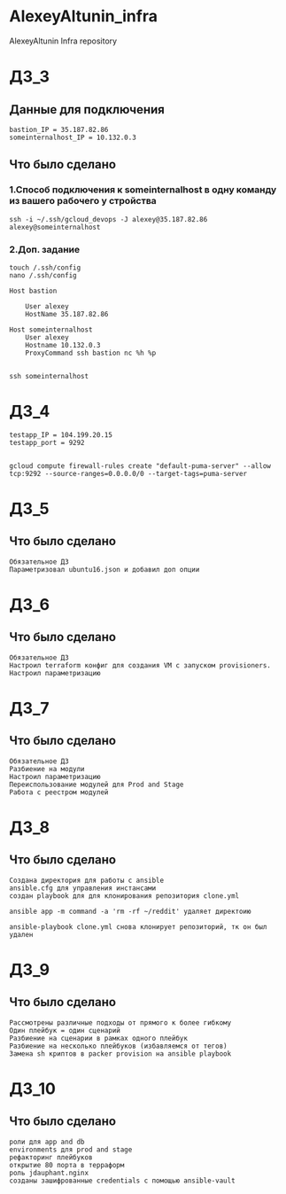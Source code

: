 # AlexeyAltunin_infra
AlexeyAltunin Infra repository

# ДЗ_3

## Данные для подключения
```
bastion_IP = 35.187.82.86
someinternalhost_IP = 10.132.0.3
```
## Что было сделано
### 1.Cпособ подключения к someinternalhost в одну команду из вашего рабочего у стройства
```
ssh -i ~/.ssh/gcloud_devops -J alexey@35.187.82.86 alexey@someinternalhost
```
### 2.Доп. задание
```
touch /.ssh/config
nano /.ssh/config

Host bastion 

    User alexey
    HostName 35.187.82.86

Host someinternalhost
    User alexey
    Hostname 10.132.0.3
    ProxyCommand ssh bastion nc %h %p


ssh someinternalhost
```

# ДЗ_4
```
testapp_IP = 104.199.20.15
testapp_port = 9292


gcloud compute firewall-rules create "default-puma-server" --allow tcp:9292 --source-ranges=0.0.0.0/0 --target-tags=puma-server
```

# ДЗ_5
## Что было сделано
```
Обязательное ДЗ
Параметризовал ubuntu16.json и добавил доп опции
```

# ДЗ_6
## Что было сделано
```
Обязательное ДЗ
Настроил terraform конфиг для создания VM с запуском provisioners.
Настроил параметризацию
```

# ДЗ_7
## Что было сделано
```
Обязательное ДЗ
Разбиение на модули
Настроил параметризацию
Переиспользование модулей для Prod and Stage
Работа с реестром модулей
```

# ДЗ_8
## Что было сделано
```
Создана директория для работы с ansible
ansible.cfg для управления инстансами
создан playbook для для клонирования репозитория clone.yml

ansible app -m command -a 'rm -rf ~/reddit' удаляет директоию

ansible-playbook clone.yml снова клонирует репозиторий, тк он был удален
```

# ДЗ_9
## Что было сделано
```
Рассмотрены различные подходы от прямого к более гибкому
Один плейбук = один сценарий
Разбиение на сценарии в рамках одного плейбук
Разбиение на несколько плейбуков (избавляемся от тегов)
Замена sh криптов в packer provision на ansible playbook   
```

# ДЗ_10
## Что было сделано
```
роли для app and db
environments для prod and stage
рефакторинг плейбуков
открытие 80 порта в терраформ
роль jdauphant.nginx
созданы зашифрованные credentials с помощью ansible-vault
```

    